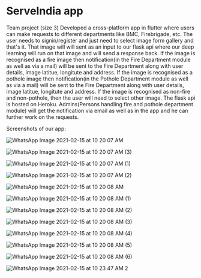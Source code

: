 # ServeIndia app

Team project (size 3)
Developed a cross-platform app in flutter where users can make requests to different departments like BMC, Firebrigade, etc. 
The user needs to signin/register and just need to select image form gallery and that's it. That image will will sent as an input to our flask api where our deep learning will run on that image and will send a response back. If the image is recognised as a fire image then notification(in the Fire Department module as well as via a mail) will be sent to the Fire Department along with user details, image latitue, longitute and address. If the image is recognised as a pothole image then notification(in the Pothole Department module as well as via a mail) will be sent to the Fire Department along with user details, image latitue, longitute and address. If the image is recognised as non-fire and non-pothole, then the user will need to select other image.
The flask api is hosted on Heroku.
Admins(Persons handling fire and pothole department module) will get the notification via email as well as in the app and he can further work on the requests.

Screenshots of our app:

![WhatsApp Image 2021-02-15 at 10 20 07 AM](https://user-images.githubusercontent.com/47854537/107907814-af240a00-6f7a-11eb-9ee5-5cb275e3fbb6.jpeg)

![WhatsApp Image 2021-02-15 at 10 20 07 AM (3)](https://user-images.githubusercontent.com/47854537/107907824-b519eb00-6f7a-11eb-9124-136f7e318798.jpeg)

![WhatsApp Image 2021-02-15 at 10 20 07 AM (1)](https://user-images.githubusercontent.com/47854537/107907832-b814db80-6f7a-11eb-80db-5869691cf9fa.jpeg)

![WhatsApp Image 2021-02-15 at 10 20 07 AM (2)](https://user-images.githubusercontent.com/47854537/107907839-bc40f900-6f7a-11eb-8926-dba71a27c226.jpeg)

![WhatsApp Image 2021-02-15 at 10 20 08 AM](https://user-images.githubusercontent.com/47854537/107907868-c82cbb00-6f7a-11eb-891a-26f2cea4cea9.jpeg)

![WhatsApp Image 2021-02-15 at 10 20 08 AM (1)](https://user-images.githubusercontent.com/47854537/107907888-d11d8c80-6f7a-11eb-8268-e81bde96bebd.jpeg)

![WhatsApp Image 2021-02-15 at 10 20 08 AM (2)](https://user-images.githubusercontent.com/47854537/107907897-d67ad700-6f7a-11eb-93b1-d91064295548.jpeg)

![WhatsApp Image 2021-02-15 at 10 20 08 AM (3)](https://user-images.githubusercontent.com/47854537/107907908-dd094e80-6f7a-11eb-8595-5f4f68789fd0.jpeg)

![WhatsApp Image 2021-02-15 at 10 20 08 AM (4)](https://user-images.githubusercontent.com/47854537/107907920-e0043f00-6f7a-11eb-83c5-9f828656ac32.jpeg)

![WhatsApp Image 2021-02-15 at 10 20 08 AM (5)](https://user-images.githubusercontent.com/47854537/107907922-e1ce0280-6f7a-11eb-8dc6-1fdc66fb24f1.jpeg)

![WhatsApp Image 2021-02-15 at 10 20 08 AM (6)](https://user-images.githubusercontent.com/47854537/107907926-e4305c80-6f7a-11eb-8bef-c2613396dd3f.jpeg)

![WhatsApp Image 2021-02-15 at 10 23 47 AM 2](https://user-images.githubusercontent.com/47854537/107907932-e692b680-6f7a-11eb-8d6e-c698b5142cf7.jpeg)





